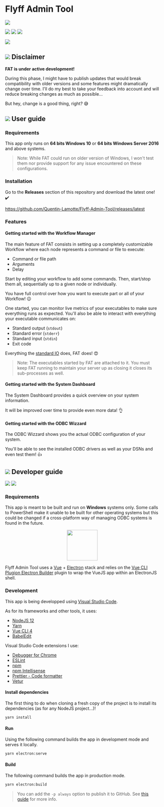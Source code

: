 # Flyff Admin Tool

![](https://img.shields.io/github/license/Quentin-Lamotte/Flyff-Admin-Tool?logo=creative-commons&logoColor=white&style=for-the-badge)

![](https://img.shields.io/github/v/release/Quentin-Lamotte/Flyff-Admin-Tool?color=green&logo=github&sort=semver&style=for-the-badge)
![](https://img.shields.io/github/release-date/Quentin-Lamotte/Flyff-Admin-Tool?color=lightgrey&style=for-the-badge)
![](https://img.shields.io/github/last-commit/Quentin-Lamotte/Flyff-Admin-Tool?color=lightgrey&style=for-the-badge)

[![](https://img.shields.io/discord/548501353639575562?color=7289DA&label=Discord&logo=discord&logoColor=white&style=for-the-badge)](https://discord.gg/FQrS8Qd)

## ![](https://img.icons8.com/color/24/000000/error.png) Disclaimer

**FAT is under active development!**

During this phase, I might have to publish updates that would break compatibility with older versions and some features might dramatically change over time.
I'll do my best to take your feedback into account and will reduce breaking changes as much as possible...

But hey, change is a good thing, right? :sweat_smile:

## ![](https://img.icons8.com/color/24/000000/user-manual.png) User guide

### Requirements

This app only runs on **64 bits Windows 10** or **64 bits Windows Server 2016** and above systems.

> Note: While FAT could run on older version of Windows, I won't test them nor provide support for any issue encountered on these configurations.

### Installation

Go to the **Releases** section of this repository and download the latest one! :heavy_check_mark:

https://github.com/Quentin-Lamotte/Flyff-Admin-Tool/releases/latest

### Features

#### Getting started with the Workflow Manager

The main feature of FAT consists in setting up a completely customizable Workflow where each node represents a command or file to execute:

- Command or file path
- Arguments
- Delay

Start by editing your workflow to add some commands.
Then, start/stop them all, sequentially up to a given node or individually.

You have full control over how you want to execute part or all of your Workflow! :wink:

One started, you can monitor live metrics of your executables to make sure everything runs as expected.
You'll also be able to interact with everything your executable communicates on:

- Standard output (`stdout`)
- Standard error (`stderr`)
- Standard input (`stdin`)
- Exit code

Everything the [standard IO](https://en.wikipedia.org/wiki/Standard_streams) does, FAT does! :heart_eyes:

> Note: The executables started by FAT are attached to it.
> You must keep FAT running to maintain your server up as closing it closes its sub-processes as well.

#### Getting started with the System Dashboard

The System Dashboard provides a quick overview on your system information.

It will be improved over time to provide even more data! :ok_hand:

#### Getting started with the ODBC Wizzard

The ODBC Wizzard shows you the actual ODBC configuration of your system.

You'll be able to see the installed ODBC drivers as well as your DSNs and even test them! :thumbsup:

## ![](https://img.icons8.com/color/24/000000/source-code.png) Developer guide

![](https://img.shields.io/github/package-json/dependency-version/Quentin-Lamotte/Flyff-Admin-Tool/bootstrap?logo=bootstrap&logoColor=white&style=for-the-badge)
![](https://img.shields.io/github/package-json/dependency-version/Quentin-Lamotte/Flyff-Admin-Tool/dev/electron?logo=electron&logoColor=white&style=for-the-badge)

### Requirements

This app is meant to be built and run on **Windows** systems only.
Some calls to PowerShell make it unable to be built for other operating systems but this could be changed if a cross-platform way of managing ODBC systems is found in the future.

<p align="center">
	<img src="https://nklayman.github.io/vue-cli-plugin-electron-builder/hero.png" height="100">
</p>

Flyff Admin Tool uses a [Vue](https://vuejs.org/) + [Electron](https://www.electronjs.org/) stack and relies on the [Vue CLI Plugion Electron Builder](https://nklayman.github.io/vue-cli-plugin-electron-builder/) plugin to wrap the VueJS app within an ElectronJS shell.

### Development

This app is being developped using [Visual Studio Code](https://code.visualstudio.com/).

As for its frameworks and other tools, it uses:

- [NodeJS 12](https://nodejs.org/)
- [Yarn](https://yarnpkg.com/)
- [Vue CLI 4](https://cli.vuejs.org/)
- [BabelEdit](https://www.codeandweb.com/babeledit)

Visual Studio Code extensions I use:

- [Debugger for Chrome](https://marketplace.visualstudio.com/items?itemName=msjsdiag.debugger-for-chrome)
- [ESLint](https://marketplace.visualstudio.com/items?itemName=dbaeumer.vscode-eslint)
- [npm](https://marketplace.visualstudio.com/items?itemName=eg2.vscode-npm-script)
- [npm Intellisense](https://marketplace.visualstudio.com/items?itemName=christian-kohler.npm-intellisense)
- [Prettier - Code formatter](https://marketplace.visualstudio.com/items?itemName=esbenp.prettier-vscode)
- [Vetur](https://marketplace.visualstudio.com/items?itemName=octref.vetur)

#### Install dependencies

The first thing to do when cloning a fresh copy of the project is to install its dependencies (as for any NodeJS project...)!

```sh
yarn install
```

#### Run

Using the following command builds the app in development mode and serves it locally.

```sh
yarn electron:serve
```

#### Build

The following command builds the app in production mode.

```sh
yarn electron:build
```

> You can add the `-p always` option to publish it to GitHub.
> See [this guide](https://nklayman.github.io/vue-cli-plugin-electron-builder/guide/recipes.html#auto-update) for more info.
